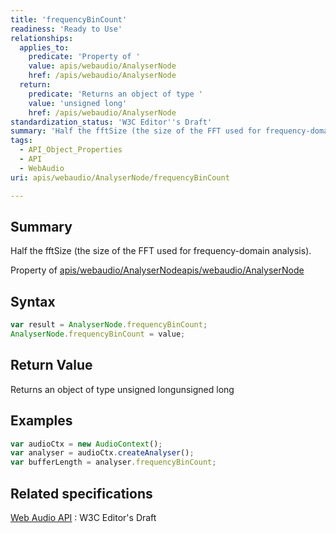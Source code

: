 ```yaml
---
title: 'frequencyBinCount'
readiness: 'Ready to Use'
relationships:
  applies_to:
    predicate: 'Property of '
    value: apis/webaudio/AnalyserNode
    href: /apis/webaudio/AnalyserNode
  return:
    predicate: 'Returns an object of type '
    value: 'unsigned long'
    href: /apis/webaudio/AnalyserNode
standardization_status: 'W3C Editor''s Draft'
summary: 'Half the fftSize (the size of the FFT used for frequency-domain analysis).'
tags:
  - API_Object_Properties
  - API
  - WebAudio
uri: apis/webaudio/AnalyserNode/frequencyBinCount

---
```

## Summary

Half the fftSize (the size of the FFT used for frequency-domain analysis).

Property of [apis/webaudio/AnalyserNode](/apis/webaudio/AnalyserNode)[apis/webaudio/AnalyserNode](/apis/webaudio/AnalyserNode)

## Syntax

``` js
var result = AnalyserNode.frequencyBinCount;
AnalyserNode.frequencyBinCount = value;
```

## Return Value

Returns an object of type unsigned longunsigned long

## Examples

``` js
var audioCtx = new AudioContext();
var analyser = audioCtx.createAnalyser();
var bufferLength = analyser.frequencyBinCount;
```

## Related specifications

[Web Audio API](http://webaudio.github.io/web-audio-api/)
:   W3C Editor's Draft
